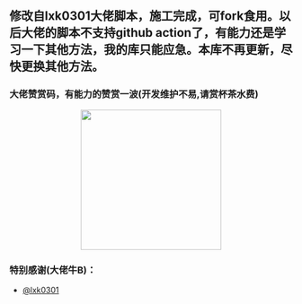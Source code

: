 ## 修改自lxk0301大佬脚本，施工完成，可fork食用。以后大佬的脚本不支持github action了，有能力还是学习一下其他方法，我的库只能应急。本库不再更新，尽快更换其他方法。

### 大佬赞赏码，有能力的赞赏一波(开发维护不易,请赏杯茶水费)
<div align=center><img width="250" height="250" src="https://raw.githubusercontent.com/lxk0301/jd_scripts/master/icon/thanks.jpg"/></div>

### 特别感谢(大佬牛B)：
* [@lxk0301](https://github.com/lxk0301)











